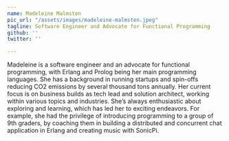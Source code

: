 ```yaml
---
name: Madeleine Malmsten
pic_url: "/assets/images/madeleine-malmsten.jpeg"
tagline: Software Engineer and Advocate for Functional Programming
github: ''
twitter: ''

---
```

Madeleine is a software engineer and an advocate for functional programming, with Erlang and Prolog being her main programming languages. She has a background in running startups and spin-offs reducing CO2 emissions by several thousand tons annually. Her current focus is on business builds as tech lead and solution architect, working within various topics and industries.
She’s always enthusiastic about exploring and learning, which has led her to exciting endeavors. For example, she had the privilege of introducing programming to a group of 9th graders, by coaching them in building a distributed and concurrent chat application in Erlang and creating music with SonicPi.
